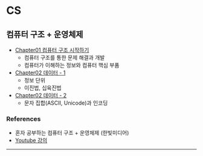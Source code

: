 # CS

## 컴퓨터 구조 + 운영체제
- [Chapter01 컴퓨터 구조 시작하기](CompArch-OS-Notes/혼자%20공부하는%20컴퓨터%20구조%20+%20운영체제/Chapter01.md)
    - 컴퓨터 구조를 통한 문제 해결과 개발
    - 컴퓨터가 이해하는 정보와 컴퓨터 핵심 부품
- [Chapter02 데이터 - 1](CompArch-OS-Notes/혼자%20공부하는%20컴퓨터%20구조%20+%20운영체제/Chapter02-1.md)
    - 정보 단위
    - 이진법, 십육진법
- [Chapter02 데이터 - 2](CompArch-OS-Notes/혼자%20공부하는%20컴퓨터%20구조%20+%20운영체제/Chapter02-2.md)
    - 문자 집합(ASCII, Unicode)과 인코딩

### References
- 혼자 공부하는 컴퓨터 구조 + 운영체제 (한빛미디어)
- [Youtube 강의](https://www.youtube.com/playlist?list=PLVsNizTWUw7FCS83JhC1vflK8OcLRG0Hl)
---